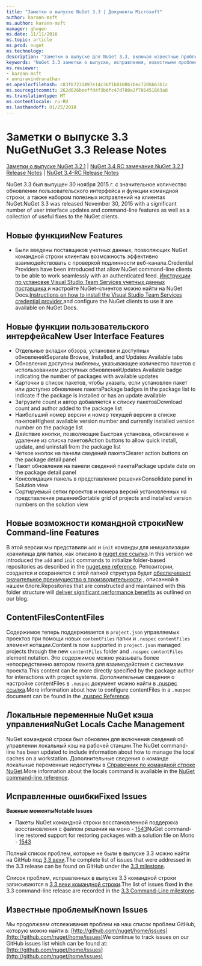 ```yaml
---
title: "Заметки о выпуске NuGet 3.3 | Документы Microsoft"
author: karann-msft
ms.author: karann-msft
manager: ghogen
ms.date: 11/11/2016
ms.topic: article
ms.prod: nuget
ms.technology: 
description: "Заметки о выпуске для NuGet 3.3, включая известные проблемы, исправленные ошибки, добавленные функции и DCR."
keywords: "NuGet 3.3 заметки о выпуске, исправления, известными проблемами, добавлены функции, DCR"
ms.reviewer:
- karann-msft
- unniravindranathan
ms.openlocfilehash: c83f87231497e14c36f1b8100b7bec720bb63b1c
ms.sourcegitcommit: 262d026beeffd4f3b6fc47d780a2f701451663a8
ms.translationtype: MT
ms.contentlocale: ru-RU
ms.lasthandoff: 01/25/2018
---
```

# <a name="nuget-33-release-notes"></a><span data-ttu-id="1582e-104">Заметки о выпуске 3.3 NuGet</span><span class="sxs-lookup"><span data-stu-id="1582e-104">NuGet 3.3 Release Notes</span></span>

<span data-ttu-id="1582e-105">[Заметки о выпуске NuGet 3.2.1](../release-notes/nuget-3.2.1.md) | [NuGet 3.4 RC замечания.](../release-notes/nuget-3.4-RC.md)</span><span class="sxs-lookup"><span data-stu-id="1582e-105">[NuGet 3.2.1 Release Notes](../release-notes/nuget-3.2.1.md) | [NuGet 3.4-RC Release Notes](../release-notes/nuget-3.4-RC.md)</span></span>

<span data-ttu-id="1582e-106">NuGet 3.3 был выпущен 30 ноября 2015 г. с значительное количество обновлении пользовательского интерфейса и функции командной строки, а также набором полезных исправлений на клиентах NuGet.</span><span class="sxs-lookup"><span data-stu-id="1582e-106">NuGet 3.3 was released November 30, 2015 with a significant number of user interface updates and command-line features as well as a collection of useful fixes to the NuGet clients.</span></span>

## <a name="new-features"></a><span data-ttu-id="1582e-107">Новые функции</span><span class="sxs-lookup"><span data-stu-id="1582e-107">New Features</span></span>

* <span data-ttu-id="1582e-108">Были введены поставщиков учетных данных, позволяющих NuGet командной строки клиентам возможность эффективно взаимодействовать с проверкой подлинности веб-канала.</span><span class="sxs-lookup"><span data-stu-id="1582e-108">Credential Providers have been introduced that allow NuGet command-line clients to be able to work seamlessly with an authenticated feed.</span></span> <span data-ttu-id="1582e-109">[Инструкции по установке Visual Studio Team Services учетных данных поставщика ](../API/nuget-exe-Credential-Providers.md) и настройте NuGet-клиентов можно найти на NuGet Docs.</span><span class="sxs-lookup"><span data-stu-id="1582e-109">[Instructions on how to install the Visual Studio Team Services credential provider ](../API/nuget-exe-Credential-Providers.md) and configure the NuGet clients to use it are available on NuGet Docs.</span></span>

## <a name="new-user-interface-features"></a><span data-ttu-id="1582e-110">Новые функции пользовательского интерфейса</span><span class="sxs-lookup"><span data-stu-id="1582e-110">New User Interface Features</span></span>

* <span data-ttu-id="1582e-111">Отдельные вкладки обзора, установки и доступных обновлений</span><span class="sxs-lookup"><span data-stu-id="1582e-111">Separate Browse, Installed, and Updates Available tabs</span></span>
* <span data-ttu-id="1582e-112">Обновления доступны эмблемы, указывающее количество пакетов с использованием доступных обновлений</span><span class="sxs-lookup"><span data-stu-id="1582e-112">Updates Available badge indicating the number of packages with available updates</span></span>
* <span data-ttu-id="1582e-113">Карточки в список пакетов, чтобы указать, если установлен пакет или доступно обновление пакета</span><span class="sxs-lookup"><span data-stu-id="1582e-113">Package badges in the package list to indicate if the package is installed or has an update available</span></span>
* <span data-ttu-id="1582e-114">Загрузите count и автор добавляется к списку пакетов</span><span class="sxs-lookup"><span data-stu-id="1582e-114">Download count and author added to the package list</span></span>
* <span data-ttu-id="1582e-115">Наибольший номер версии и номер текущей версии в списке пакетов</span><span class="sxs-lookup"><span data-stu-id="1582e-115">Highest available version number and currently installed version number on the package list</span></span>
* <span data-ttu-id="1582e-116">Действие кнопки, позволяющие Быстрая установка, обновление и удаление из списка пакетов</span><span class="sxs-lookup"><span data-stu-id="1582e-116">Action buttons to allow quick install, update, and uninstall from the package list</span></span>
* <span data-ttu-id="1582e-117">Четкое кнопок на панели сведений пакета</span><span class="sxs-lookup"><span data-stu-id="1582e-117">Clearer action buttons on the package detail panel</span></span>
* <span data-ttu-id="1582e-118">Пакет обновления на панели сведений пакета</span><span class="sxs-lookup"><span data-stu-id="1582e-118">Package update date on the package detail panel</span></span>
* <span data-ttu-id="1582e-119">Консолидация панель в представление решения</span><span class="sxs-lookup"><span data-stu-id="1582e-119">Consolidate panel in Solution view</span></span>
* <span data-ttu-id="1582e-120">Сортируемый сетки проектов и номера версий установленных на представление решения</span><span class="sxs-lookup"><span data-stu-id="1582e-120">Sortable grid of projects and installed version numbers on the solution view</span></span>

## <a name="new-command-line-features"></a><span data-ttu-id="1582e-121">Новые возможности командной строки</span><span class="sxs-lookup"><span data-stu-id="1582e-121">New Command-line Features</span></span>

<span data-ttu-id="1582e-122">В этой версии мы представили `add` и `init` команды для инициализации хранилища для папки, как описано в [nuget.exe ссылка](../tools/nuget-exe-cli-reference.md).</span><span class="sxs-lookup"><span data-stu-id="1582e-122">In this version we introduced the `add` and `init` commands to initialize folder-based repositories as described in the [nuget.exe reference](../tools/nuget-exe-cli-reference.md).</span></span> <span data-ttu-id="1582e-123">Репозитории, создается и сохраняется с этой папкой структура будет [обеспечивают значительное преимущество в производительности](http://blog.nuget.org/20150922/Accelerate-Package-Source.html) , описанной в нашем блоге.</span><span class="sxs-lookup"><span data-stu-id="1582e-123">Repositories that are constructed and maintained with this folder structure will [deliver significant performance benefits](http://blog.nuget.org/20150922/Accelerate-Package-Source.html) as outlined on our blog.</span></span>

## <a name="contentfiles"></a><span data-ttu-id="1582e-124">ContentFiles</span><span class="sxs-lookup"><span data-stu-id="1582e-124">ContentFiles</span></span>

<span data-ttu-id="1582e-125">Содержимое теперь поддерживается в `project.json` управляемых проектов при помощи новых `contentFiles` папки и `.nuspec` `contentFiles` элемент нотации.</span><span class="sxs-lookup"><span data-stu-id="1582e-125">Content is now supported in `project.json` managed projects through the new `contentFiles` folder and `.nuspec` `contentFiles` element notation.</span></span>  <span data-ttu-id="1582e-126">Это содержимое можно указывать более непосредственно автором пакета для взаимодействия с системами проекта.</span><span class="sxs-lookup"><span data-stu-id="1582e-126">This content can be more directly specified by the package author for interactions with project systems.</span></span>  <span data-ttu-id="1582e-127">Дополнительные сведения о настройке contentFiles в `.nuspec` документ можно найти в [.nuspec ссылка](../schema/nuspec.md).</span><span class="sxs-lookup"><span data-stu-id="1582e-127">More information about how to configure contentFiles in a `.nuspec` document can be found in the [.nuspec Reference](../schema/nuspec.md).</span></span>

## <a name="nuget-locals-cache-management"></a><span data-ttu-id="1582e-128">Локальные переменные NuGet кэша управления</span><span class="sxs-lookup"><span data-stu-id="1582e-128">NuGet Locals Cache Management</span></span>

<span data-ttu-id="1582e-129">NuGet командной строки был обновлен для включения сведений об управлении локальный кэш на рабочей станции.</span><span class="sxs-lookup"><span data-stu-id="1582e-129">The NuGet command-line has been updated to include information about how to manage the local caches on a workstation.</span></span>  <span data-ttu-id="1582e-130">Дополнительные сведения о команде локальные переменные недоступны в [Справочник по командной строке NuGet](../tools/cli-ref-locals.md).</span><span class="sxs-lookup"><span data-stu-id="1582e-130">More information about the locals command is available in the [NuGet command-line reference](../tools/cli-ref-locals.md).</span></span>

## <a name="fixed-issues"></a><span data-ttu-id="1582e-131">Исправленные ошибки</span><span class="sxs-lookup"><span data-stu-id="1582e-131">Fixed Issues</span></span>

<span data-ttu-id="1582e-132">**Важные моменты**</span><span class="sxs-lookup"><span data-stu-id="1582e-132">**Notable Issues**</span></span>

* <span data-ttu-id="1582e-133">Пакеты NuGet командной строки восстановленной поддержка восстановления с файлом решения на моно - [1543](https://github.com/NuGet/Home/issues/1543)</span><span class="sxs-lookup"><span data-stu-id="1582e-133">NuGet command-line restored support for restoring packages with a solution file on Mono - [1543](https://github.com/NuGet/Home/issues/1543)</span></span>

<span data-ttu-id="1582e-134">Полный список проблем, которые не были в выпуске 3.3 можно найти на GitHub под [3,3 вехи](https://github.com/NuGet/Home/issues?q=is%3Aissue+milestone%3A3.3.0+is%3Aclosed).</span><span class="sxs-lookup"><span data-stu-id="1582e-134">The complete list of issues that were addressed in the 3.3 release can be found on GitHub under the [3.3 milestone](https://github.com/NuGet/Home/issues?q=is%3Aissue+milestone%3A3.3.0+is%3Aclosed).</span></span>

<span data-ttu-id="1582e-135">Список проблем, исправленных в выпуске 3.3 командной строки записываются в [3,3 вехи командной строки](https://github.com/NuGet/Home/issues?q=is%3Aissue+is%3Aclosed+milestone%3A3.3.0-commandline).</span><span class="sxs-lookup"><span data-stu-id="1582e-135">The list of issues fixed in the 3.3 command-line release are recorded in the [3.3 Command-Line milestone](https://github.com/NuGet/Home/issues?q=is%3Aissue+is%3Aclosed+milestone%3A3.3.0-commandline).</span></span>

## <a name="known-issues"></a><span data-ttu-id="1582e-136">Известные проблемы</span><span class="sxs-lookup"><span data-stu-id="1582e-136">Known Issues</span></span>

<span data-ttu-id="1582e-137">Мы продолжаем отслеживания проблем на наш список проблем GitHub, которую можно найти в: [http://github.com/nuget/home/issues](http://github.com/nuget/home/issues)</span><span class="sxs-lookup"><span data-stu-id="1582e-137">We continue to track issues on our GitHub issues list which can be found at: [http://github.com/nuget/home/issues](http://github.com/nuget/home/issues)</span></span>